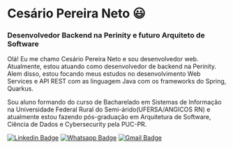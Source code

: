 # Cesário Pereira Neto :smiley:
### Desenvolvedor Backend na Perinity e futuro Arquiteto de Software

Olá! Eu me chamo Cesário Pereira Neto e sou desenvolvedor web. Atualmente, estou atuando como desenvolvedor de backend na Perinity. Alem disso, estou focando meus estudos no desenvolvimento Web Services e API REST com as linguagem Java com os frameworks do Spring, Quarkus. 

Sou aluno formando do curso de Bacharelado em Sistemas de Informação na Universidade Federal Rural do Semi-árido(UFERSA/ANGICOS RN) e atualmente estou fazendo pós-graduação em Arquitetura de Software, Ciência de Dados e Cybersecurity pela PUC-PR.

[![Linkedin Badge](https://img.shields.io/badge/-LinkedIn-blue?style=flat-square&logo=Linkedin&logoColor=white&link=https://www.linkedin.com/in/cesarionto/)](https://www.linkedin.com/in/cesarionto)
[![Whatsapp Badge](https://img.shields.io/badge/-Whatsapp-4CA143?style=flat-square&labelColor=4CA143&logo=whatsapp&logoColor=white&link=https://api.whatsapp.com/send?phone=5584996276442&text=Ol%C3%A1%2C%20eu%20vim%20atrav%C3%A9s%20do%20Github.%20Tudo%20Bem%3F)](https://api.whatsapp.com/send?phone=5584996276442&text=Ol%C3%A1%2C%20eu%20vim%20atrav%C3%A9s%20do%20Github.%20Tudo%20Bem%3F)
[![Gmail Badge](https://img.shields.io/badge/-Gmail-c14438?style=flat-square&logo=Gmail&logoColor=white&link=mailto:cesariopereiraneto@gmail.com)](mailto:cesariopereiraneto@gmail.com)

